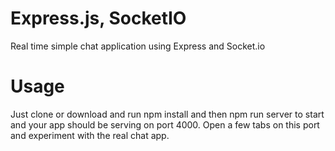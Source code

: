 # Express.js, SocketIO
Real time simple chat application using Express and Socket.io

# Usage
Just clone or download and run npm install and then npm run server to start and your app should be serving on port 4000. Open a few tabs on this port and experiment with the real chat app.
